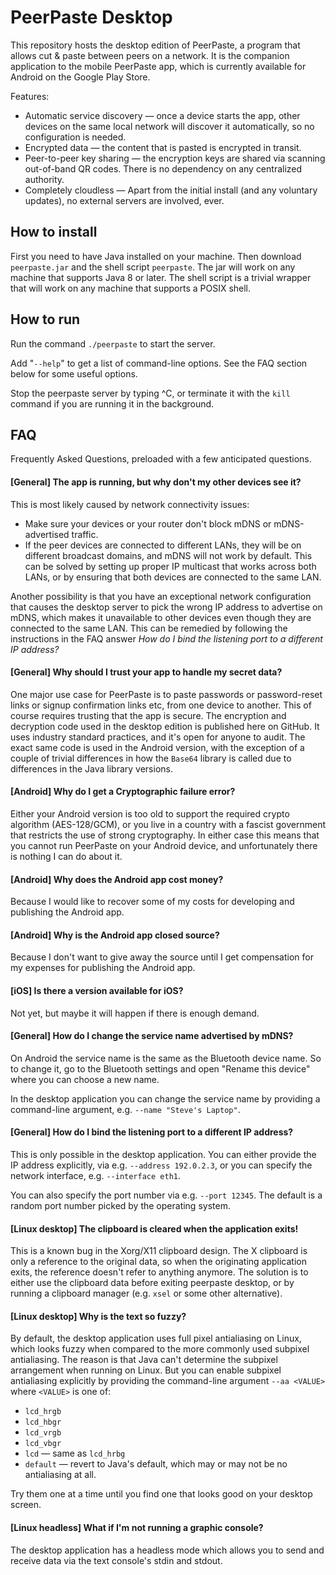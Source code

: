PeerPaste Desktop
=================

This repository hosts the desktop edition of PeerPaste, a program that allows cut & paste between peers on a network. It is the companion application to the mobile PeerPaste app, which is currently available for Android on the Google Play Store.

Features:

* Automatic service discovery &mdash; once a device starts the app, other devices on the same local network will discover it automatically, so no configuration is needed.
* Encrypted data &mdash; the content that is pasted is encrypted in transit.
* Peer-to-peer key sharing &mdash; the encryption keys are shared via scanning out-of-band QR codes. There is no dependency on any centralized authority.
* Completely cloudless &mdash; Apart from the initial install (and any voluntary updates), no external servers are involved, ever.

## How to install

First you need to have Java installed on your machine. Then download `peerpaste.jar` and the shell script `peerpaste`. The jar will work on any machine that supports Java 8 or later. The shell script is a trivial wrapper that will work on any machine that supports a POSIX shell.

## How to run

Run the command `./peerpaste` to start the server.

Add "`--help`" to get a list of command-line options. See the FAQ section below for some useful options.

Stop the peerpaste server by typing ^C, or terminate it with the `kill` command if you are running it in the background.

## FAQ

Frequently Asked Questions, preloaded with a few anticipated questions.

#### [General] The app is running, but why don't my other devices see it?

This is most likely caused by network connectivity issues:

* Make sure your devices or your router don't block mDNS or mDNS-advertised traffic.
* If the peer devices are connected to different LANs, they will be on different broadcast domains, and mDNS will not work by default. This can be solved by setting up proper IP multicast that works across both LANs, or by ensuring that both devices are connected to the same LAN.

Another possibility is that you have an exceptional network configuration that causes the desktop server to pick the wrong IP address to advertise on mDNS, which makes it unavailable to other devices even though they are connected to the same LAN. This can be remedied by following the instructions in the FAQ answer *How do I bind the listening port to a different IP address?*

#### [General] Why should I trust your app to handle my secret data?

One major use case for PeerPaste is to paste passwords or password-reset links or signup confirmation links etc, from one device to another. This of course requires trusting that the app is secure. The encryption and decryption code used in the desktop edition is published here on GitHub. It uses industry standard practices, and it's open for anyone to audit. The exact same code is used in the Android version, with the exception of a couple of trivial differences in how the `Base64` library is called due to differences in the Java library versions.

#### [Android] Why do I get a Cryptographic failure error?

Either your Android version is too old to support the required crypto algorithm (AES-128/GCM), or you live in a country with a fascist government that restricts the use of strong cryptography. In either case this means that you cannot run PeerPaste on your Android device, and unfortunately there is nothing I can do about it.

#### [Android] Why does the Android app cost money?

Because I would like to recover some of my costs for developing and publishing the Android app.

#### [Android] Why is the Android app closed source?

Because I don't want to give away the source until I get compensation for my expenses for publishing the Android app.

#### [iOS] Is there a version available for iOS?

Not yet, but maybe it will happen if there is enough demand.

#### [General] How do I change the service name advertised by mDNS?

On Android the service name is the same as the Bluetooth device name. So to change it, go to the Bluetooth settings and open "Rename this device" where you can choose a new name.

In the desktop application you can change the service name by providing a command-line argument, e.g. `--name "Steve's Laptop"`.

#### [General] How do I bind the listening port to a different IP address?

This is only possible in the desktop application. You can either provide the IP address explicitly, via e.g. `--address 192.0.2.3`, or you can specify the network interface, e.g. `--interface eth1`.

You can also specify the port number via e.g. `--port 12345`. The default is a random port number picked by the operating system.

#### [Linux desktop] The clipboard is cleared when the application exits!

This is a known bug in the Xorg/X11 clipboard design. The X clipboard is only a reference to the original data, so when the originating application exits, the reference doesn't refer to anything anymore. The solution is to either use the clipboard data before exiting peerpaste desktop, or by running a clipboard manager (e.g. `xsel` or some other alternative).

#### [Linux desktop] Why is the text so fuzzy?

By default, the desktop application uses full pixel antialiasing on Linux, which looks fuzzy when compared to the more commonly used subpixel antialiasing. The reason is that Java can't determine the subpixel arrangement when running on Linux. But you can enable subpixel antialiasing explicitly by providing the command-line argument `--aa <VALUE>` where `<VALUE>` is one of:

* `lcd_hrgb`
* `lcd_hbgr`
* `lcd_vrgb`
* `lcd_vbgr`
* `lcd` &mdash; same as `lcd_hrbg`
* `default` &mdash; revert to Java's default, which may or may not be no antialiasing at all.

Try them one at a time until you find one that looks good on your desktop screen.

#### [Linux headless] What if I'm not running a graphic console?

The desktop application has a headless mode which allows you to send and receive data via the text console's stdin and stdout.

